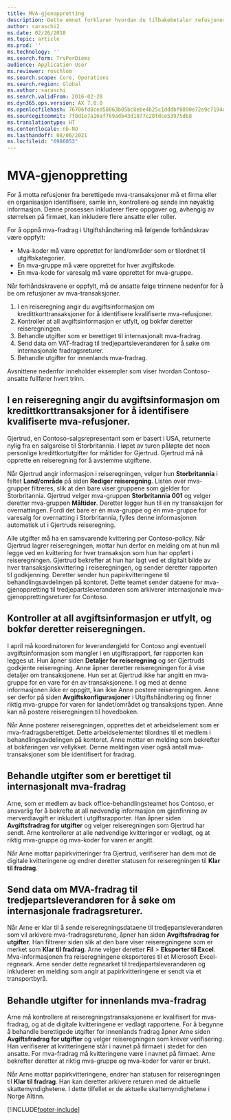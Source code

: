```yaml
---
title: MVA-gjenoppretting
description: Dette emnet forklarer hvordan du tilbakebetaler refusjoner for mva-transaksjoner.
author: saraschi2
ms.date: 02/26/2018
ms.topic: article
ms.prod: ''
ms.technology: ''
ms.search.form: TrvPerDiems
audience: Application User
ms.reviewer: roschlom
ms.search.scope: Core, Operations
ms.search.region: Global
ms.author: saraschi
ms.search.validFrom: 2016-02-28
ms.dyn365.ops.version: AX 7.0.0
ms.openlocfilehash: 76706fd8ced58063b05bc8ebe4b25c1dddbf0890e72e9c7194d17ff2937dc8ca
ms.sourcegitcommit: 7f8d1e7a16af769adb43d1877c28fdce53975db8
ms.translationtype: HT
ms.contentlocale: nb-NO
ms.lasthandoff: 08/06/2021
ms.locfileid: "6986053"
---
```

# <a name="vat-recovery"></a>MVA-gjenoppretting 

For å motta refusjoner fra berettigede mva-transaksjoner må et firma eller en organisasjon identifisere, samle inn, kontrollere og sende inn nøyaktig informasjon. Denne prosessen inkluderer flere oppgaver og, avhengig av størrelsen på firmaet, kan inkludere flere ansatte eller roller.

For å oppnå mva-fradrag i Utgiftshåndtering må følgende forhåndskrav være oppfylt:

- Mva-koder må være opprettet for land/områder som er tilordnet til utgiftskategorier.
- En mva-gruppe må være opprettet for hver avgiftskode.
- En mva-kode for varesalg må være opprettet for mva-gruppe.

Når forhåndskravene er oppfylt, må de ansatte følge trinnene nedenfor for å be om refusjoner av mva-transaksjoner.

1. I en reiseregning angir du avgiftsinformasjon om kredittkorttransaksjoner for å identifisere kvalifiserte mva-refusjoner.
2. Kontroller at all avgiftsinformasjon er utfylt, og bokfør deretter reiseregningen.
3. Behandle utgifter som er berettiget til internasjonalt mva-fradrag.
4. Send data om VAT-fradrag til tredjepartsleverandøren for å søke om internasjonale fradragsreturer.
5. Behandle utgifter for innenlands mva-fradrag.

Avsnittene nedenfor inneholder eksempler som viser hvordan Contoso-ansatte fullfører hvert trinn.

## <a name="on-an-expense-report-enter-tax-information-about-credit-card-transactions-to-identify-eligible-vat-refunds"></a>I en reiseregning angir du avgiftsinformasjon om kredittkorttransaksjoner for å identifisere kvalifiserte mva-refusjoner.

Gjertrud, en Contoso-salgsrepresentant som er basert i USA, returnerte nylig fra en salgsreise til Storbritannia. I løpet av turen påløpte det noen personlige kredittkortutgifter for måltider for Gjertrud. Gjertrud må nå opprette en reiseregning for å avstemme utgiftene.

Når Gjertrud angir informasjon i reiseregningen, velger hun **Storbritannia** i feltet **Land/område** på siden **Rediger reiseregning**. Listen over mva-grupper filtreres, slik at den bare viser gruppene som gjelder for Storbritannia. Gjertrud velger mva-gruppen **Storbritannia 001** og velger deretter mva-gruppen **Måltider**. Deretter legger hun til en ny transaksjon for overnattingen. Fordi det bare er én mva-gruppe og én mva-gruppe for varesalg for overnatting i Storbritannia, fylles denne informasjonen automatisk ut i Gjertruds reiseregning.

Alle utgifter må ha en samsvarende kvittering per Contoso-policy. Når Gjertrud lagrer reiseregningen, mottar hun derfor en melding om at hun må legge ved en kvittering for hver transaksjon som hun har oppført i reiseregningen. Gjertrud bekrefter at hun har lagt ved et digitalt bilde av hver transaksjonskvittering i reiseregningen, og sender deretter rapporten til godkjenning. Deretter sender hun papirkvitteringene til behandlingsavdelingen på kontoret. Dette teamet sender dataene for mva-gjenoppretting til tredjepartsleverandøren som arkiverer internasjonale mva-gjenopprettingsreturer for Contoso.

## <a name="make-sure-that-all-tax-information-is-complete-and-then-post-the-expense-report"></a>Kontroller at all avgiftsinformasjon er utfylt, og bokfør deretter reiseregningen.

I april må koordinatoren for leverandørgjeld for Contoso angi eventuell avgiftsinformasjon som mangler i en utgiftsrapport, før rapporten kan legges ut. Hun åpner siden **Detaljer for reiseregning** og ser Gjertruds godkjente reiseregning. Anne åpner deretter reiseregningen for å vise detaljer om transaksjonene. Hun ser at Gjertrud ikke har angitt en mva-gruppe for en vare for én av transaksjonene. I og med at denne informasjonen ikke er oppgitt, kan ikke Anne postere reiseregningen. Anne ser derfor på siden **Avgiftskonfigurasjoner** i Utgiftshåndtering og finner riktig mva-gruppe for varen for landet/området og transaksjons typen. Anne kan nå postere reiseregningen til hovedboken.

Når Anne posterer reiseregningen, opprettes det et arbeidselement som er mva-fradragsberettiget. Dette arbeidselementet tilordnes til et medlem i behandlingsavdelingen på kontoret. Anne mottar en melding som bekrefter at bokføringen var vellykket. Denne meldingen viser også antall mva-transaksjoner som ble identifisert for fradrag.

## <a name="process-expenses-that-are-eligible-for-international-vat-recovery"></a>Behandle utgifter som er berettiget til internasjonalt mva-fradrag

Arne, som er medlem av back office-behandlingsteamet hos Contoso, er ansvarlig for å bekrefte at all nødvendig informasjon om gjenfinning av merverdiavgift er inkludert i utgiftsrapporter. Han åpner siden **Avgiftsfradrag for utgifter** og velger reiseregningen som Gjertrud har sendt. Arne kontrollerer at alle nødvendige kvitteringer er vedlagt, og at riktig mva-gruppe og mva-koder for varen er angitt.

Når Arne mottar papirkvitteringer fra Gjertrud, verifiserer han dem mot de digitale kvitteringene og endrer deretter statusen for reiseregningen til **Klar til fradrag**.

## <a name="send-vat-recovery-data-to-the-third-party-vendor-to-file-international-recovery-returns"></a>Send data om MVA-fradrag til tredjepartsleverandøren for å søke om internasjonale fradragsreturer.

Når Arne er klar til å sende reiseregningsdataene til tredjepartsleverandøren som vil arkivere mva-fradragsreturene, åpner han siden **Avgiftsfradrag for utgifter**. Han filtrerer siden slik at den bare viser reiseregningene som er merket som **Klar til fradrag**. Arne velger deretter **Fil** &gt; **Eksporter til Excel**. Mva-informasjonen fra reiseregningene eksporteres til et Microsoft Excel-regneark. Arne sender dette regnearket til tredjepartsleverandøren og inkluderer en melding som angir at papirkvitteringene er sendt via et transportbyrå.

## <a name="process-expenses-for-domestic-vat-recovery"></a>Behandle utgifter for innenlands mva-fradrag

Arne må kontrollere at reiseregningstransaksjonene er kvalifisert for mva-fradrag, og at de digitale kvitteringene er vedlagt rapportene. For å begynne å behandle berettigede utgifter for innenlands fradrag åpner Arne siden **Avgiftsfradrag for utgifter** og velger reiseregningen som krever verifisering. Han verifiserer at kvitteringene står i navnet på firmaet i stedet for den ansatte. For mva-fradrag må kvitteringene være i navnet på firmaet. Arne bekrefter deretter at riktig mva-gruppe og mva-koder for varer er brukt.

Når Arne mottar papirkvitteringene, endrer han statusen for reiseregningen til **Klar til fradrag**. Han kan deretter arkivere returen med de aktuelle skattemyndighetene. I dette tilfellet er de aktuelle skattemyndighetene i Norge Altinn.


[!INCLUDE[footer-include](../includes/footer-banner.md)]